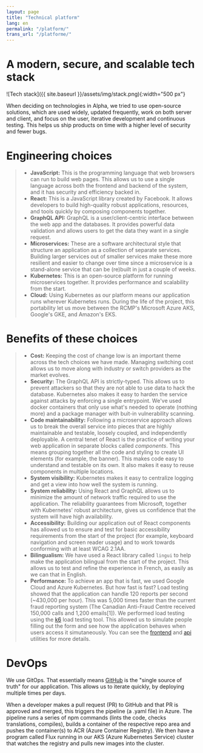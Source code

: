 ```yaml
---
layout: page
title: "Technical platform"
lang: en
permalink: "/platform/"
trans_url: "/platforme/"
---
```


# A modern, secure, and scalable tech stack

![Tech stack]({{ site.baseurl }}/assets/img/stack.png){:width="500 px"}

When deciding on technologies in Alpha, we tried to use open-source solutions, which are used widely, updated frequently, work on both server and client, and focus on the user, iterative development and continuous testing. This helps us ship products on time with a higher level of security and fewer bugs.

# Engineering choices
 > * **JavaScript:** This is the programming language that web browsers can run to build web pages. This allows us to use a single language across both the frontend and backend of the system, and it has security and efficiency backed in.
 > * **React:** This is a JavaScript library created by Facebook. It allows developers to build high-quality robust applications, resources, and tools quickly by composing components together.
 > * **GraphQL API:** GraphQL is a user/client-centric interface between the web app and the databases. It provides powerful data validation and allows users to get the data they want in a single request.
 > * **Microservices:** These are a software architectural style that structure an application as a collection of separate services. Building larger services out of smaller services make these more resilient and easier to change over time since a microservice is a stand-alone service that can be (re)built in just a couple of weeks.
 > * **Kubernetes:** This is an open-source platform for running microservices together. It provides performance and scalability from the start. 
 > * **Cloud:** Using Kubernetes as our platform means our application runs wherever Kubernetes runs. During the life of the project, this portability let us move between the RCMP's Microsoft Azure AKS, Google's GKE, and Amazon's EKS.

# Benefits of these choices
> *  **Cost:** Keeping the cost of change low is an important theme across the tech choices we have made. Managing switching cost allows us to move along with industry or switch providers as the market evolves.
> *  **Security:** The GraphQL API is strictly-typed. This allows us to prevent attackers so that they are not able to use data to hack the database. Kubernetes also makes it easy to harden the service against attacks by enforcing a single entrypoint. We've used docker containers that only use what's needed to operate (nothing more) and a package manager with buit-in vulnerability scanning.
> *  **Code maintainability:** Following a microservice approach allows us to break the overall service into pieces that are highly maintainable and testable, loosely coupled, and independently deployable. A central tenet of React is the practice of writing your web application in separate blocks called _components_. This means grouping together all the code and styling to create UI elements (for example, the banner). This makes code easy to understand and testable on its own. It also makes it easy to reuse components in multiple locations. 
> *  **System visibility:** Kubernetes makes it easy to centralize logging and get a view into how well the system is running.
> *  **System reliability:** Using React and GraphQL allows us to minimize the amount of network traffic required to use the application. The reliability guarantees from Microsoft, together with Kubernetes' robust architecture, gives us confidence that the system will have high availability.
> *  **Accessibility:** Building our application out of React components has allowed us to ensure and test for basic accessibility requirements from the start of the project (for example, keyboard navigation and screen reader usage) and to work towards conforming with at least WCAG 2.1AA.
> *  **Bilingualism:** We have used a React library called `lingui` to help make the application bilingual from the start of the project. This allows us to test and refine the experience in French, as easily as we can that in English.
> *  **Performance:** To achieve an app that is fast, we used Google Cloud and Azure Kubernetes. But how fast is fast? Load testing showed that the application can handle 120 reports per second (~430,000 per hour). This was 5,000 times faster than the current fraud reporting system (The Canadian Anti-Fraud Centre received 150,000 calls and 1,200 emails[1]). We performed load testing using the [k6](https://docs.k6.io) load testing tool. This allowed us to simulate people filling out the form and see how the application behaves when users access it simutaneously. You can see the [frontend](https://github.com/cds-snc/report-a-cybercrime/blob/master/frontend/utils/loadTesting.js) and [api](https://github.com/cds-snc/report-a-cybercrime/blob/master/api/utils/loadTesting.js) utilities for more details.
  
# DevOps

We use GitOps. That essentially means [GitHub](https://github.com/cds-snc/report-a-cybercrime) is the "single source of truth" for our application. This allows us to iterate quickly, by deploying multiple times per days.

When a developer makes a pull request (PR) to GitHub and that PR is approved and merged, this triggers the pipeline (a .yaml file) in Azure. The pipeline runs a series of npm commands (lints the code, checks translations, compiles), builds a container of the respective repo area and pushes the container(s) to ACR (Azure Container Registry). We then have a program called Flux running in our AKS (Azure Kubernetes Service) cluster that watches the registry and pulls new images into the cluster.

